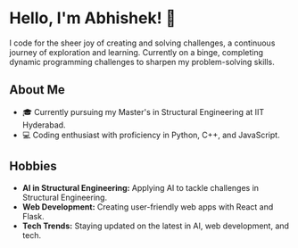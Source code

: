 # Hello, I'm Abhishek! 👋

I code for the sheer joy of creating and solving challenges, a continuous journey of exploration and learning.
Currently on a binge, completing dynamic programming challenges to sharpen my problem-solving skills.

## About Me
- 🎓 Currently pursuing my Master's in Structural Engineering at IIT Hyderabad.
- 💻 Coding enthusiast with proficiency in Python, C++, and JavaScript.

## Hobbies
- **AI in Structural Engineering:** Applying AI to tackle challenges in Structural Engineering.
- **Web Development:** Creating user-friendly web apps with React and Flask.
- **Tech Trends:** Staying updated on the latest in AI, web development, and tech.

